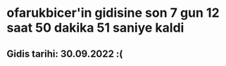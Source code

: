 # ofarukbicer'in gidisine son 7 gun 12 saat 50 dakika 51 saniye kaldi

## Gidis tarihi: 30.09.2022 :(